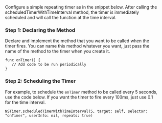 Configure a simple repeating timer as in the snippet below. After calling the scheduledTimerWithTimeInterval method, the timer is immediately scheduled and will call the function at the time interval.

### Step 1: Declaring the Method

Declare and implement the method that you want to be called when the timer fires. You can name this method whatever you want, just pass the name of the method to the timer when you create it.

```
func onTimer() {
   // Add code to be run periodically	
}

```

### Step 2: Scheduling the Timer

For example, to schedule the `onTimer` method to be called every 5 seconds, use the code below. If you want the timer to fire every 100ms, just use 0.1 for the time interval.

```
NSTimer.scheduledTimerWithTimeInterval(5, target: self, selector: "onTimer", userInfo: nil, repeats: true)

```